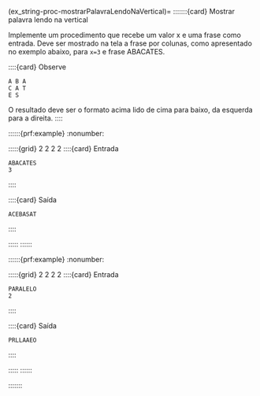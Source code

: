 (ex_string-proc-mostrarPalavraLendoNaVertical)=
:::::::{card} Mostrar palavra lendo na vertical


Implemente um procedimento que recebe um valor x e uma frase como entrada. Deve ser mostrado na tela a frase por colunas, como apresentado no exemplo abaixo, para `x=3` e frase ABACATES.


::::{card} Observe
```
A B A
C A T
E S
```  
O resultado deve ser o formato acima lido de cima para baixo, da esquerda para a direita.
::::

::::::{prf:example}
:nonumber:
<!-- :class: dropdown -->

:::::{grid} 2 2 2 2
::::{card} Entrada
```
ABACATES
3
```
::::

::::{card} Saída
```
ACEBASAT
```
::::

:::::
::::::

::::::{prf:example}
:nonumber:
<!-- :class: dropdown -->

:::::{grid} 2 2 2 2
::::{card} Entrada
```
PARALELO
2
```
::::

::::{card} Saída
```
PRLLAAEO
```
::::

:::::
::::::

:::::::